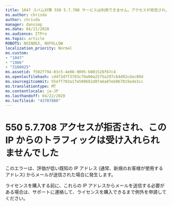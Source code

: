 ```yaml
---
title: 1047 スパム対策 550 5.7.708 サービスは利用できません。アクセスが拒否され、この IP からのトラフィックは受け入れられませんでした
ms.author: chrisda
author: chrisda
manager: dansimp
ms.date: 04/21/2020
ms.audience: ITPro
ms.topic: article
ROBOTS: NOINDEX, NOFOLLOW
localization_priority: Normal
ms.custom:
- "1047"
- "1986"
- "3100025"
ms.assetid: f502f794-03c5-4e08-9095-b801528f67c4
ms.openlocfilehash: cd4f3d7f3783c70a00a2575a297cb4d92cdac80d
ms.sourcegitcommit: 55eff703a17e500681d8fa6a87eb067019ade3cc
ms.translationtype: MT
ms.contentlocale: ja-JP
ms.lasthandoff: 04/22/2020
ms.locfileid: "43707880"
---
```

# <a name="550-57708-access-denied-traffic-not-accepted-from-this-ip"></a>550 5.7.708 アクセスが拒否され、この IP からのトラフィックは受け入れられませんでした

このエラーは、評価が低い既知の IP アドレス (通常、新規のお客様が使用するアドレス) からメールが送信された場合に発生します。

ライセンスを購入する前に、これらの IP アドレスからメールを送信する必要がある場合は、サポートに連絡して、ライセンスを購入できるまで例外を申請してください。
